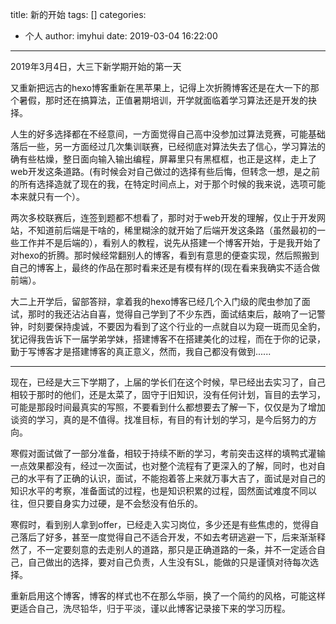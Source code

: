 title: 新的开始
tags: []
categories:
  - 个人
author: imyhui
date: 2019-03-04 16:22:00
---
2019年3月4日，大三下新学期开始的第一天

又重新把远古的hexo博客重新在黑苹果上，记得上次折腾博客还是在大一下的那个暑假，那时还在搞算法，正值暑期培训，开学就面临着学习算法还是开发的抉择。
<!-- more -->

人生的好多选择都在不经意间，一方面觉得自己高中没参加过算法竞赛，可能基础落后一些，另一方面经过几次集训联赛，已经彻底对算法失去了信心，学习算法的确有些枯燥，整日面向输入输出编程，屏幕里只有黑框框，也正是这样，走上了web开发这条道路。(有时候会对自己做过的选择有些后悔，但转念一想，是之前的所有选择造就了现在的我，在特定时间点上，对于那个时候的我来说，选项可能本来就只有一个）。

两次多校联赛后，连签到题都不想看了，那时对于web开发的理解，仅止于开发网站，不知道前后端是干啥的，稀里糊涂的就开始了后端开发这条路（虽然最初的一些工作并不是后端的），看别人的教程，说先从搭建一个博客开始，于是我开始了对hexo的折腾。那时候经常翻别人的博客，看到有意思的便查实现，然后照搬到自己的博客上，最终的作品在那时看来还是有模有样的(现在看来我确实不适合做前端）。

大二上开学后，留部答辩，拿着我的hexo博客已经几个入门级的爬虫参加了面试，那时的我还沾沾自喜，觉得自己学到了不少东西，面试结束后，敲响了一记警钟，时刻要保持虔诚，不要因为看到了这个行业的一点就自以为窥一斑而见全豹，犹记得我告诉下一届学弟学妹，搭建博客不在搭建美化的过程，而在于你的记录，勤于写博客才是搭建博客的真正意义，然而，我自己都没有做到......

---

现在，已经是大三下学期了，上届的学长们在这个时候，早已经出去实习了，自己相较于那时的他们，还是太菜了，固守于旧知识，没有任何计划，盲目的去学习，可能是那段时间最真实的写照，不要看到什么都想要去了解一下，仅仅是为了增加谈资的学习，真的是不值得。找准目标，有目的有计划的学习，是今后努力的方向。

寒假对面试做了一部分准备，相较于持续不断的学习，考前突击这样的填鸭式灌输一点效果都没有，经过一次面试，也对整个流程有了更深入的了解，同时，也对自己的水平有了正确的认识，面试，不能抱着答上来就万事大吉了，面试是对自己的知识水平的考察，准备面试的过程，也是知识积累的过程，固然面试难度不同以往，但只要自身实力过硬，是不会愁没有伯乐的。

寒假时，看到别人拿到offer，已经走入实习岗位，多少还是有些焦虑的，觉得自己落后了好多，甚至一度觉得自己不适合开发，不如去考研逃避一下，后来渐渐释然了，不一定要刻意的去走别人的道路，那只是正确道路的一条，并不一定适合自己，自己做出的选择，要对自己负责，人生没有SL，能做的只是谨慎对待每次选择。

重新启用这个博客，博客的样式也不在那么华丽，换了一个简约的风格，可能这样更适合自己，洗尽铅华，归于平淡，谨以此博客记录接下来的学习历程。